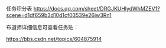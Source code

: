 任务积分表
https://docs.qq.com/sheet/DRGJKUHlydWhMZEV1?scene=d1df659b3d10d1cf03539e26jw3Rn1

布道师详细信息可查看任务贴：

https://bbs.csdn.net/topics/604875914


